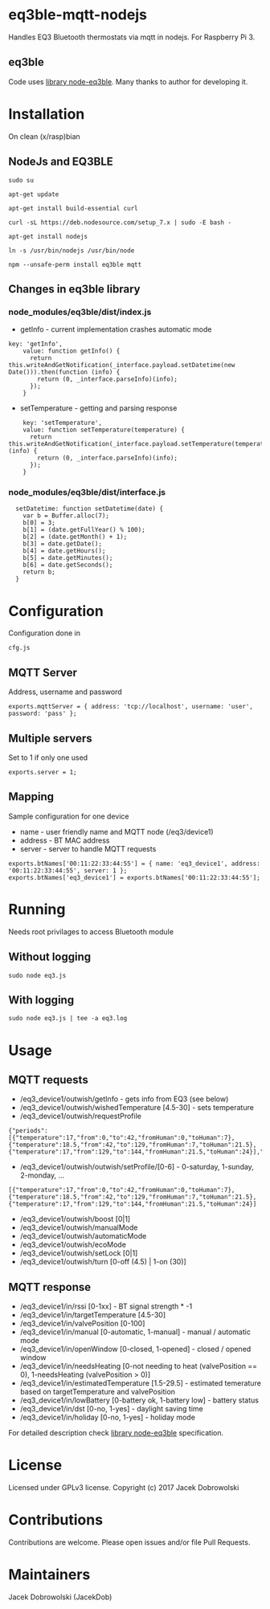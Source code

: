 # eq3ble-mqtt-nodejs
Handles EQ3 Bluetooth thermostats via mqtt in nodejs.
For Raspberry Pi 3.

## eq3ble
Code uses [library node-eq3ble](https://github.com/maxnowack/node-eq3ble). Many thanks to author for developing it.

# Installation
On clean (x/rasp)bian

## NodeJs and EQ3BLE
```
sudo su

apt-get update

apt-get install build-essential curl

curl -sL https://deb.nodesource.com/setup_7.x | sudo -E bash -

apt-get install nodejs

ln -s /usr/bin/nodejs /usr/bin/node 

npm --unsafe-perm install eq3ble mqtt

```

## Changes in eq3ble library

### node_modules/eq3ble/dist/index.js

* getInfo - current implementation crashes automatic mode
```
key: 'getInfo',
    value: function getInfo() {
      return this.writeAndGetNotification(_interface.payload.setDatetime(new Date())).then(function (info) {
        return (0, _interface.parseInfo)(info);
      });
    }
```

* setTemperature - getting and parsing response
```
    key: 'setTemperature',
    value: function setTemperature(temperature) {
      return this.writeAndGetNotification(_interface.payload.setTemperature(temperature)).then(function (info) {
        return (0, _interface.parseInfo)(info);
      });
    }
```

### node_modules/eq3ble/dist/interface.js

```
  setDatetime: function setDatetime(date) {
    var b = Buffer.alloc(7);
    b[0] = 3;
    b[1] = (date.getFullYear() % 100);
    b[2] = (date.getMonth() + 1);
    b[3] = date.getDate();
    b[4] = date.getHours();
    b[5] = date.getMinutes();
    b[6] = date.getSeconds();
    return b;
  }
```

# Configuration
Configuration done in
```
cfg.js
```
## MQTT Server
Address, username and password
```
exports.mqttServer = { address: 'tcp://localhost', username: 'user', password: 'pass' };
```
## Multiple servers
Set to 1 if only one used
```
exports.server = 1;
```

## Mapping
Sample configuration for one device

* name - user friendly name and MQTT node (/eq3/device1)
* address - BT MAC address
* server - server to handle MQTT requests

```
exports.btNames['00:11:22:33:44:55'] = { name: 'eq3_device1', address: '00:11:22:33:44:55', server: 1 };
exports.btNames['eq3_device1'] = exports.btNames['00:11:22:33:44:55'];
```

# Running
Needs root privilages to access Bluetooth module

## Without logging
```
sudo node eq3.js
```

## With logging

```
sudo node eq3.js | tee -a eq3.log
```

# Usage

## MQTT requests

* /eq3_device1/outwish/getInfo - gets info from EQ3 (see below)
* /eq3_device1/outwish/wishedTemperature [4.5-30] - sets temperature
* /eq3_device1/outwish/requestProfile
```
{"periods":[{"temperature":17,"from":0,"to":42,"fromHuman":0,"toHuman":7},{"temperature":18.5,"from":42,"to":129,"fromHuman":7,"toHuman":21.5},{"temperature":17,"from":129,"to":144,"fromHuman":21.5,"toHuman":24}],"dayOfWeek":0,"dayOfWeekName":"SATURDAY"}
```
* /eq3_device1/outwish/outwish/setProfile/[0-6] - 0-saturday, 1-sunday, 2-monday, ...
```
[{"temperature":17,"from":0,"to":42,"fromHuman":0,"toHuman":7},{"temperature":18.5,"from":42,"to":129,"fromHuman":7,"toHuman":21.5},{"temperature":17,"from":129,"to":144,"fromHuman":21.5,"toHuman":24}]
```
* /eq3_device1/outwish/boost [0|1]
* /eq3_device1/outwish/manualMode
* /eq3_device1/outwish/automaticMode
* /eq3_device1/outwish/ecoMode
* /eq3_device1/outwish/setLock [0|1]
* /eq3_device1/outwish/turn [0-off (4.5) | 1-on (30)]

## MQTT response

* /eq3_device1/in/rssi [0-1xx] - BT signal strength * -1
* /eq3_device1/in/targetTemperature [4.5-30]
* /eq3_device1/in/valvePosition [0-100]
* /eq3_device1/in/manual [0-automatic, 1-manual] - manual / automatic mode
* /eq3_device1/in/openWindow [0-closed, 1-opened] - closed / opened window
* /eq3_device1/in/needsHeating [0-not needing to heat (valvePosition == 0), 1-needsHeating (valvePosition > 0)]
* /eq3_device1/in/estimatedTemperature [1.5-29.5] - estimated temerature based on targetTemperature and valvePosition
* /eq3_device1/in/lowBattery [0-battery ok, 1-battery low] - battery status
* /eq3_device1/in/dst [0-no, 1-yes] - daylight saving time
* /eq3_device1/in/holiday [0-no, 1-yes] - holiday mode

For detailed description check [library node-eq3ble](https://github.com/maxnowack/node-eq3ble) specification.

# License

Licensed under GPLv3 license. Copyright (c) 2017 Jacek Dobrowolski

# Contributions

Contributions are welcome. Please open issues and/or file Pull Requests.

# Maintainers

Jacek Dobrowolski (JacekDob)
